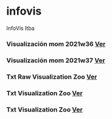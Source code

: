 # infovis
InfoVis Itba

### Visualización mom 2021w36 [Ver](https://public.tableau.com/app/profile/hugoggutierrez/viz/Libro1-20210917/Hoja1)

### Visualización mom 2021w37 [Ver](https://public.tableau.com/app/profile/hugoggutierrez/viz/Libro1-20210917/Hoja1)

### Txt Raw Visualization Zoo [Ver](https://raw.githubusercontent.com/HugoGutierrez2021/infovis/main/zoo.txt)

### Txt Visualization Zoo [Ver](https://hugogutierrez2021.github.io/infovis/zoo.txt)

### Txt Visualization Zoo [Ver](https://hugogutierrez2021.github.io/infovis/mom2021w38.html)
